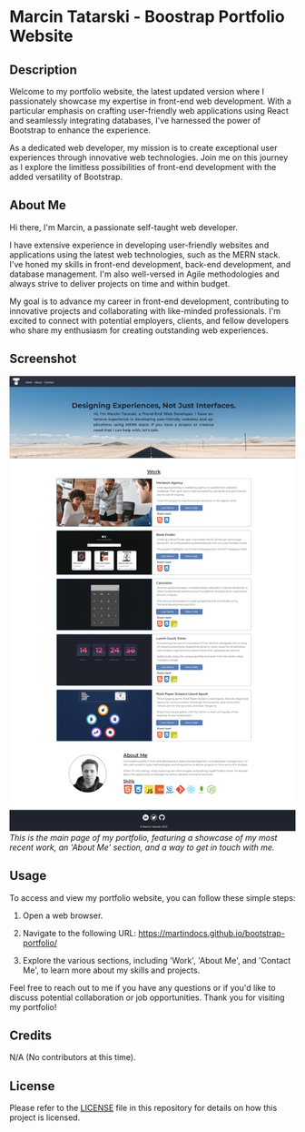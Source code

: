 # Marcin Tatarski - Boostrap Portfolio Website

## Description

Welcome to my portfolio website, the latest updated version where I passionately showcase my expertise in front-end web development. With a particular emphasis on crafting user-friendly web applications using React and seamlessly integrating databases, I've harnessed the power of Bootstrap to enhance the experience.

As a dedicated web developer, my mission is to create exceptional user experiences through innovative web technologies. Join me on this journey as I explore the limitless possibilities of front-end development with the added versatility of Bootstrap.

## About Me

Hi there, I'm Marcin, a passionate self-taught web developer.

I have extensive experience in developing user-friendly websites and applications using the latest web technologies, such as the MERN stack. I've honed my skills in front-end development, back-end development, and database management. I'm also well-versed in Agile methodologies and always strive to deliver projects on time and within budget.

My goal is to advance my career in front-end development, contributing to innovative projects and collaborating with like-minded professionals. I'm excited to connect with potential employers, clients, and fellow developers who share my enthusiasm for creating outstanding web experiences.

## Screenshot

![Main Page](./assets/images/portfolio-desktop.png)
*This is the main page of my portfolio, featuring a showcase of my most recent work, an 'About Me' section, and a way to get in touch with me.*

## Usage

To access and view my portfolio website, you can follow these simple steps:

1. Open a web browser.

2. Navigate to the following URL: https://martindocs.github.io/bootstrap-portfolio/

3. Explore the various sections, including 'Work', 'About Me', and 'Contact Me', to learn more about my skills and projects.

Feel free to reach out to me if you have any questions or if you'd like to discuss potential collaboration or job opportunities. Thank you for visiting my portfolio!

## Credits

N/A (No contributors at this time).

## License

Please refer to the [LICENSE](./LICENSE.md) file in this repository for details on how this project is licensed.
